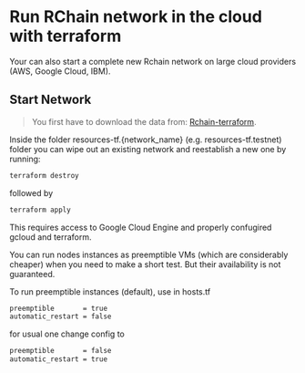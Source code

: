 # Run RChain network in the cloud with terraform

Your can also start a complete new Rchain network on large cloud providers (AWS, Google Cloud, IBM).

## Start Network

> You first have to download the data from: [Rchain-terraform](https://github.com/rchain/rchain-testnet-node).

Inside the folder resources-tf.{network_name} (e.g. resources-tf.testnet) folder you can wipe out an existing network and reestablish a new one by running:

```bash
terraform destroy
```

followed by

```bash
terraform apply
```

This requires access to Google Cloud Engine and properly confugired gcloud and terraform.

You can run nodes instances as preemptible VMs (which are considerably cheaper) when you need to make a short test.
But their availability is not guaranteed.

To run preemptible instances (default), use in hosts.tf

```bash
preemptible       = true
automatic_restart = false
```

for usual one change config to

```bash
preemptible       = false
automatic_restart = true
```
